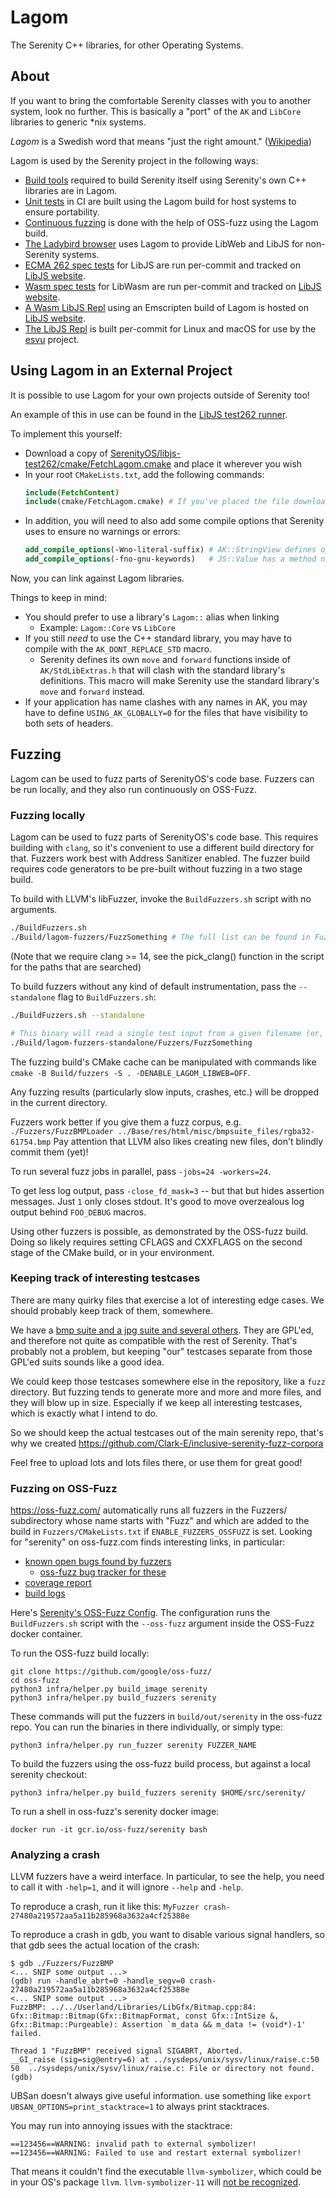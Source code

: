 # Lagom

The Serenity C++ libraries, for other Operating Systems.

## About

If you want to bring the comfortable Serenity classes with you to another system, look no further. This is basically a "port" of the `AK` and `LibCore` libraries to generic \*nix systems.

*Lagom* is a Swedish word that means "just the right amount." ([Wikipedia](https://en.wikipedia.org/wiki/Lagom))

Lagom is used by the Serenity project in the following ways:

- [Build tools](./Tools) required to build Serenity itself using Serenity's own C++ libraries are in Lagom.
- [Unit tests](../../Documentation/RunningTests.md) in CI are built using the Lagom build for host systems to ensure portability.
- [Continuous fuzzing](#fuzzing-on-oss-fuzz) is done with the help of OSS-fuzz using the Lagom build.
- [The Ladybird browser](../../Ladybird/README.md) uses Lagom to provide LibWeb and LibJS for non-Serenity systems.
- [ECMA 262 spec tests](https://serenityos.github.io/libjs-website/test262) for LibJS are run per-commit and tracked on [LibJS website](https://serenityos.github.io/libjs-website/).
- [Wasm spec tests](https://serenityos.github.io/libjs-website/wasm) for LibWasm are run per-commit and tracked on [LibJS website](https://serenityos.github.io/libjs-website/).
- [A Wasm LibJS Repl](https://serenityos.github.io/libjs-website/repl) using an Emscripten build of Lagom is hosted on [LibJS website](https://serenityos.github.io/libjs-website/).
- [The LibJS Repl](../../.github/workflows/serenity-js-artifacts.yml) is built per-commit for Linux and macOS for use by the [esvu](https://github.com/devsnek/esvu) project.

## Using Lagom in an External Project
It is possible to use Lagom for your own projects outside of Serenity too!

An example of this in use can be found in the [LibJS test262 runner](https://github.com/SerenityOS/libjs-test262).

To implement this yourself:
- Download a copy of [SerenityOS/libjs-test262/cmake/FetchLagom.cmake](https://github.com/SerenityOS/libjs-test262/blob/7832c333c1504eecf1c5f9e4247aa6b34a52a3be/cmake/FetchLagom.cmake) and place it wherever you wish
- In your root `CMakeLists.txt`, add the following commands:
  ```cmake
  include(FetchContent)
  include(cmake/FetchLagom.cmake) # If you've placed the file downloaded above differently, be sure to reflect that in this command :^)
  ```
- In addition, you will need to also add some compile options that Serenity uses to ensure no warnings or errors:
  ```cmake
  add_compile_options(-Wno-literal-suffix) # AK::StringView defines operator""sv, which GCC complains does not have an underscore.
  add_compile_options(-fno-gnu-keywords)   # JS::Value has a method named typeof, which also happens to be a GNU keyword.
  ```

Now, you can link against Lagom libraries.

Things to keep in mind:
- You should prefer to use a library's `Lagom::` alias when linking
  - Example: `Lagom::Core` vs `LibCore`
- If you still _need_ to use the C++ standard library, you may have to compile with the `AK_DONT_REPLACE_STD` macro.
  - Serenity defines its own `move` and `forward` functions inside of `AK/StdLibExtras.h` that will clash with the standard library's definitions. This macro will make Serenity use the standard library's `move` and `forward` instead.
- If your application has name clashes with any names in AK, you may have to define `USING_AK_GLOBALLY=0` for the files that have visibility to both sets of headers.

## Fuzzing

Lagom can be used to fuzz parts of SerenityOS's code base. Fuzzers can be run locally, and they also run continuously on OSS-Fuzz.

### Fuzzing locally

Lagom can be used to fuzz parts of SerenityOS's code base. This requires building with `clang`, so it's convenient to use a different build directory for that. Fuzzers work best with Address Sanitizer enabled. The fuzzer build requires code generators to be pre-built without fuzzing in a two stage build.

To build with LLVM's libFuzzer, invoke the ``BuildFuzzers.sh`` script with no arguments.

```sh
./BuildFuzzers.sh
./Build/lagom-fuzzers/FuzzSomething # The full list can be found in Fuzzers/CMakeLists.txt
```

(Note that we require clang >= 14, see the pick_clang() function in the script for the paths that are searched)

To build fuzzers without any kind of default instrumentation, pass the ``--standalone`` flag to ``BuildFuzzers.sh``:

```sh
./BuildFuzzers.sh --standalone

# This binary will read a single test input from a given filename (or, if no filename is given, from stdin) and exit.
./Build/lagom-fuzzers-standalone/Fuzzers/FuzzSomething
```

The fuzzing build's CMake cache can be manipulated with commands like `cmake -B Build/fuzzers -S . -DENABLE_LAGOM_LIBWEB=OFF`.

Any fuzzing results (particularly slow inputs, crashes, etc.) will be dropped in the current directory.

Fuzzers work better if you give them a fuzz corpus, e.g. `./Fuzzers/FuzzBMPLoader ../Base/res/html/misc/bmpsuite_files/rgba32-61754.bmp` Pay attention that LLVM also likes creating new files, don't blindly commit them (yet)!

To run several fuzz jobs in parallel, pass `-jobs=24 -workers=24`.

To get less log output, pass `-close_fd_mask=3` -- but that but hides assertion messages. Just `1` only closes stdout.
It's good to move overzealous log output behind `FOO_DEBUG` macros.

Using other fuzzers is possible, as demonstrated by the OSS-fuzz build. Doing so likely requires setting CFLAGS and CXXFLAGS
on the second stage of the CMake build, or in your environment.

### Keeping track of interesting testcases

There are many quirky files that exercise a lot of interesting edge cases.
We should probably keep track of them, somewhere.

We have a [bmp suite and a jpg suite and several others](https://github.com/Clark-E/inclusive-serenity/tree/master/Base/res/html/misc).
They are GPL'ed, and therefore not quite as compatible with the rest of Serenity.
That's probably not a problem, but keeping "our" testcases separate from those GPL'ed suits sounds like a good idea.

We could keep those testcases somewhere else in the repository, like a `fuzz` directory.
But fuzzing tends to generate more and more and more files, and they will blow up in size.
Especially if we keep all interesting testcases, which is exactly what I intend to do.

So we should keep the actual testcases out of the main serenity repo,
that's why we created https://github.com/Clark-E/inclusive-serenity-fuzz-corpora

Feel free to upload lots and lots files there, or use them for great good!

### Fuzzing on OSS-Fuzz

https://oss-fuzz.com/ automatically runs all fuzzers in the Fuzzers/ subdirectory whose name starts with "Fuzz" and which are added to the build in `Fuzzers/CMakeLists.txt` if `ENABLE_FUZZERS_OSSFUZZ` is set. Looking for "serenity" on oss-fuzz.com finds interesting links, in particular:

* [known open bugs found by fuzzers](https://oss-fuzz.com/testcases?project=serenity&open=yes)
  * [oss-fuzz bug tracker for these](https://bugs.chromium.org/p/oss-fuzz/issues/list?sort=-opened&can=1&q=proj:serenity)
* [coverage report](https://oss-fuzz.com/coverage-report/job/libfuzzer_asan_serenity/latest)
* [build logs](https://oss-fuzz-build-logs.storage.googleapis.com/index.html#serenity)

Here's [Serenity's OSS-Fuzz Config](https://github.com/google/oss-fuzz/tree/master/projects/serenity). The configuration runs the `BuildFuzzers.sh` script with the `--oss-fuzz` argument inside the OSS-Fuzz docker container.

To run the OSS-fuzz build locally:

```
git clone https://github.com/google/oss-fuzz/
cd oss-fuzz
python3 infra/helper.py build_image serenity
python3 infra/helper.py build_fuzzers serenity
```

These commands will put the fuzzers in `build/out/serenity` in the oss-fuzz repo. You can run the binaries in there individually, or simply type:

```
python3 infra/helper.py run_fuzzer serenity FUZZER_NAME
```

To build the fuzzers using the oss-fuzz build process, but against a local serenity checkout:

```
python3 infra/helper.py build_fuzzers serenity $HOME/src/serenity/
```

To run a shell in oss-fuzz's serenity docker image:

```
docker run -it gcr.io/oss-fuzz/serenity bash
```

### Analyzing a crash

LLVM fuzzers have a weird interface. In particular, to see the help, you need to call it with `-help=1`, and it will ignore `--help` and `-help`.

To reproduce a crash, run it like this: `MyFuzzer crash-27480a219572aa5a11b285968a3632a4cf25388e`

To reproduce a crash in gdb, you want to disable various signal handlers, so that gdb sees the actual location of the crash:

```
$ gdb ./Fuzzers/FuzzBMP
<... SNIP some output ...>
(gdb) run -handle_abrt=0 -handle_segv=0 crash-27480a219572aa5a11b285968a3632a4cf25388e
<... SNIP some output ...>
FuzzBMP: ../../Userland/Libraries/LibGfx/Bitmap.cpp:84: Gfx::Bitmap::Bitmap(Gfx::BitmapFormat, const Gfx::IntSize &, Gfx::Bitmap::Purgeable): Assertion `m_data && m_data != (void*)-1' failed.

Thread 1 "FuzzBMP" received signal SIGABRT, Aborted.
__GI_raise (sig=sig@entry=6) at ../sysdeps/unix/sysv/linux/raise.c:50
50	../sysdeps/unix/sysv/linux/raise.c: File or directory not found.
(gdb)
```

UBSan doesn't always give useful information. use something like `export UBSAN_OPTIONS=print_stacktrace=1` to always print stacktraces.

You may run into annoying issues with the stacktrace:

```
==123456==WARNING: invalid path to external symbolizer!
==123456==WARNING: Failed to use and restart external symbolizer!
```

That means it couldn't find the executable `llvm-symbolizer`, which could be in your OS's package `llvm`.
`llvm-symbolizer-11` will [not be recognized](https://stackoverflow.com/a/42845444/).
